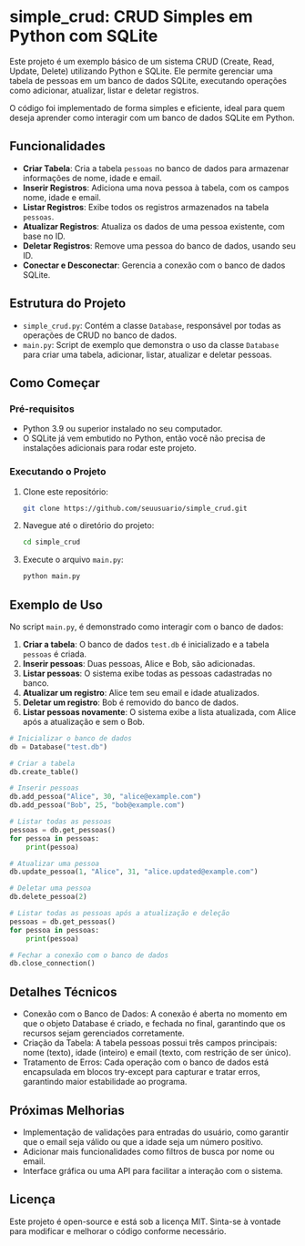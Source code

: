 # simple_crud: CRUD Simples em Python com SQLite

Este projeto é um exemplo básico de um sistema CRUD (Create, Read, Update, Delete) utilizando Python e SQLite. Ele permite gerenciar uma tabela de pessoas em um banco de dados SQLite, executando operações como adicionar, atualizar, listar e deletar registros.

O código foi implementado de forma simples e eficiente, ideal para quem deseja aprender como interagir com um banco de dados SQLite em Python.

## Funcionalidades

- **Criar Tabela**: Cria a tabela `pessoas` no banco de dados para armazenar informações de nome, idade e email.
- **Inserir Registros**: Adiciona uma nova pessoa à tabela, com os campos nome, idade e email.
- **Listar Registros**: Exibe todos os registros armazenados na tabela `pessoas`.
- **Atualizar Registros**: Atualiza os dados de uma pessoa existente, com base no ID.
- **Deletar Registros**: Remove uma pessoa do banco de dados, usando seu ID.
- **Conectar e Desconectar**: Gerencia a conexão com o banco de dados SQLite.

## Estrutura do Projeto

- `simple_crud.py`: Contém a classe `Database`, responsável por todas as operações de CRUD no banco de dados.
- `main.py`: Script de exemplo que demonstra o uso da classe `Database` para criar uma tabela, adicionar, listar, atualizar e deletar pessoas.

## Como Começar

### Pré-requisitos

- Python 3.9 ou superior instalado no seu computador.
- O SQLite já vem embutido no Python, então você não precisa de instalações adicionais para rodar este projeto.

### Executando o Projeto

1. Clone este repositório:

    ```sh
    git clone https://github.com/seuusuario/simple_crud.git
    ```

2. Navegue até o diretório do projeto:

    ```sh
    cd simple_crud
    ```

3. Execute o arquivo `main.py`:

    ```sh
    python main.py
    ```

## Exemplo de Uso

No script `main.py`, é demonstrado como interagir com o banco de dados:

1. **Criar a tabela**: O banco de dados `test.db` é inicializado e a tabela `pessoas` é criada.
2. **Inserir pessoas**: Duas pessoas, Alice e Bob, são adicionadas.
3. **Listar pessoas**: O sistema exibe todas as pessoas cadastradas no banco.
4. **Atualizar um registro**: Alice tem seu email e idade atualizados.
5. **Deletar um registro**: Bob é removido do banco de dados.
6. **Listar pessoas novamente**: O sistema exibe a lista atualizada, com Alice após a atualização e sem o Bob.

```python
# Inicializar o banco de dados
db = Database("test.db")

# Criar a tabela
db.create_table()

# Inserir pessoas
db.add_pessoa("Alice", 30, "alice@example.com")
db.add_pessoa("Bob", 25, "bob@example.com")

# Listar todas as pessoas
pessoas = db.get_pessoas()
for pessoa in pessoas:
    print(pessoa)

# Atualizar uma pessoa
db.update_pessoa(1, "Alice", 31, "alice.updated@example.com")

# Deletar uma pessoa
db.delete_pessoa(2)

# Listar todas as pessoas após a atualização e deleção
pessoas = db.get_pessoas()
for pessoa in pessoas:
    print(pessoa)

# Fechar a conexão com o banco de dados
db.close_connection()
```
## Detalhes Técnicos
- Conexão com o Banco de Dados: A conexão é aberta no momento em que o objeto Database é criado, e fechada no final, garantindo que os recursos sejam gerenciados corretamente.
- Criação da Tabela: A tabela pessoas possui três campos principais: nome (texto), idade (inteiro) e email (texto, com restrição de ser único).
- Tratamento de Erros: Cada operação com o banco de dados está encapsulada em blocos try-except para capturar e tratar erros, garantindo maior estabilidade ao programa.
## Próximas Melhorias
- Implementação de validações para entradas do usuário, como garantir que o email seja válido ou que a idade seja um número positivo.
- Adicionar mais funcionalidades como filtros de busca por nome ou email.
- Interface gráfica ou uma API para facilitar a interação com o sistema.
## Licença
Este projeto é open-source e está sob a licença MIT. Sinta-se à vontade para modificar e melhorar o código conforme necessário.